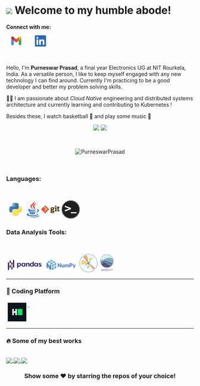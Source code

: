 <h1><img src="https://media1.tenor.com/images/a5e0c08ee337053b43f97961e8b25b0a/tenor.gif?itemid=9462745" width="60"/> Welcome to my humble abode!</h1>

**Connect with me:**
<p align="left">
<a href="mailto:prasad.sonu786@gmail.com" target="_blank"><img height="30" src="https://github.com/PurneswarPrasad/AbhishekMaira10/blob/master/Resources/svg/Gmail-logo.png?raw=true"></a>&nbsp;&nbsp;&nbsp;&nbsp;&nbsp;
<a href="https://www.linkedin.com/in/purneswar-prasad/" target="_blank"><img height="30" src="https://github.com/PurneswarPrasad/AbhishekMaira10/blob/master/Resources/svg/Linkedin-logo-icon-png.png?raw=true"></a>&nbsp;&nbsp;&nbsp;&nbsp;&nbsp;

</p>

<br>

Hello, I'm **Purneswar Prasad**, a final year Electronics UG at NIT Rourkela, India. As a versatile person, I like to keep myself engaged with any new technology I can find around. Currently I'm practicing to be a good developer and better my problem solving skills. 

👨‍💻 I am passionate about *Cloud Native* engineering and distributed systems architecture and currently learning and contributing to Kubernetes ! 

Besides these, I watch basketball 🏀 and play some music 🎸



<p align = "center">
  <img src = "https://github-readme-stats.vercel.app/api?username=PurneswarPrasad&show_icons=true&theme=radical&layout=compact">
  <img src = "https://github-readme-stats.vercel.app/api/top-langs/?username=PurneswarPrasad&hide=css,html&theme=tokyonight&layout=compact">
</p>


<!--  - 📫 How to reach me: [prasad.sonu786@gmail.com](mailto:prasad.sonu786@gmail.com) -->
 <!-- - 🔗 My website: [https://www.abhishekmaira.com/](https://www.abhishekmaira.com/) -->
 
 <br>

 <p align="center"> <img src="https://komarev.com/ghpvc/?username=PurneswarPrasad" alt="PurneswarPrasad" /> </p>
 
 </br>

### Languages:
<br>

<code><img height="50" src="https://raw.githubusercontent.com/github/explore/80688e429a7d4ef2fca1e82350fe8e3517d3494d/topics/python/python.png"></code>
<code><img height="50" src="https://github.com/PurneswarPrasad/AbhishekMaira10/blob/master/Resources/svg/198-1984828_java-icon-transparent-hd-png-download.png?raw=true"></code>
<code><img height="50" src="https://raw.githubusercontent.com/github/explore/80688e429a7d4ef2fca1e82350fe8e3517d3494d/topics/git/git.png"></code> 
<code><img height="50" src="https://raw.githubusercontent.com/github/explore/80688e429a7d4ef2fca1e82350fe8e3517d3494d/topics/terminal/terminal.png"></code>

### Data Analysis Tools:
<br>

<code><img height="40" src="https://github.com/PurneswarPrasad/AbhishekMaira10/blob/master/Resources/svg/2560px-Pandas_logo.png?raw=true"></code>
<code><img height="40" src="https://github.com/PurneswarPrasad/AbhishekMaira10/blob/master/Resources/svg/1200px-NumPy_logo_2020.png?raw=true"></code>
<code><img height="50" src="https://github.com/PurneswarPrasad/AbhishekMaira10/blob/master/Resources/svg/t6pChQJv_400x400.png?raw=true"></code>
<code><img height="50" src="https://github.com/PurneswarPrasad/AbhishekMaira10/blob/master/Resources/svg/seaborn.png?raw=true"></code>

<!--
### Machine Learning (*ongoing*):
<br>

<code><img height="40" src="https://github.com/PurneswarPrasad/AbhishekMaira10/blob/master/Resources/svg/1200px-Scikit_learn_logo_small.svg.png?raw=true"></code>
<code><img height="60" src="https://github.com/PurneswarPrasad/AbhishekMaira10/blob/master/Resources/svg/TensorFlow%202.0%20Logo.png?raw=true"></code>
-->
---
### 📢 Coding Platform
<p align="left">
  
  <a href="https://www.hackerrank.com/purneswar">
    <img height="50" src="https://github.com/PurneswarPrasad/AbhishekMaira10/blob/master/Resources/svg/220px-HackerRank_Icon-1000px.png?raw=true" alt="hackerrank" style="vertical-align:top; margin:4px">
  </a>&nbsp;&nbsp;&nbsp;
  
</p>

<hr>


### 🔥 Some of my best works


</br>

<a href="https://github.com/PurneswarPrasad/sigmaHacks-proj-learnSmart" target="_blank">
  <img align="center" src="https://github-readme-stats.vercel.app/api/pin/?username=PurneswarPrasad&repo=sigmaHacks-proj-learnSmart&theme=dracula" />
</a>
<a href="https://github.com/PurneswarPrasad/Good-python-code-samples" target="_blank">
 <img align="center" src="https://github-readme-stats.vercel.app/api/pin/?username=PurneswarPrasad&repo=Good-python-code-samples&theme=dracula" />
</a>
<a href="https://github.com/PurneswarPrasad/Data-visualisations-in-Python" target="_blank">
 <img align="center" src="https://github-readme-stats.vercel.app/api/pin/?username=PurneswarPrasad&repo=Data-visualisations-in-Python&theme=dracula" />
</a>
<div align="center">

### Show some ❤️ by starring the repos of your choice!
</div>

